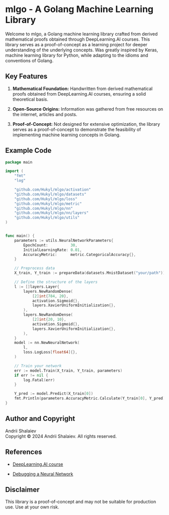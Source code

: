 # mlgo - A Golang Machine Learning Library

Welcome to mlgo, a Golang machine learning library crafted from derived mathematical proofs obtained through DeepLearning.AI courses. This library serves as a proof-of-concept as a learning project for deeper understanding of the underlying concepts. Was greatly inspired by Keras, machine learning library for Python, while adapting to the idioms and conventions of Golang.

## Key Features

1. **Mathematical Foundation:** Handwritten from derived mathematical proofs obtained from DeepLearning.AI courses, ensuring a solid theoretical basis.

2. **Open-Source Origins:** Information was gathered from free resources on the internet, articles and posts.

3. **Proof-of-Concept:** Not designed for extensive optimization, the library serves as a proof-of-concept to demonstrate the feasibility of implementing machine learning concepts in Golang.

## Example Code

```go
package main

import (
    "fmt"
    "log"

    "github.com/Hukyl/mlgo/activation"
    "github.com/Hukyl/mlgo/datasets"
    "github.com/Hukyl/mlgo/loss"
    "github.com/Hukyl/mlgo/metric"
    "github.com/Hukyl/mlgo/nn"
    "github.com/Hukyl/mlgo/nn/layers"
    "github.com/Hukyl/mlgo/utils"
)


func main() {
    parameters := utils.NeuralNetworkParameters{
        EpochCount:          30,
        InitialLearningRate: 0.01,
        AccuracyMetric:      metric.CategoricalAccuracy{},
    }

    // Preprocess data
    X_train, Y_train := prepareData(datasets.MnistDataset("your/path"))

    // Define the structure of the layers
    l := []layers.Layer{
        layers.NewRandomDense(
            [2]int{784, 20},
            activation.Sigmoid{},
            layers.XavierUniformInitialization{},
        ),
        layers.NewRandomDense(
            [2]int{20, 10},
            activation.Sigmoid{},
            layers.XavierUniformInitialization{},
        ),
    }
    model := nn.NewNeuralNetwork(
        l,
        loss.LogLoss[float64]{},
    )

    // Train your network
    err := model.Train(X_train, Y_train, parameters)
    if err != nil {
        log.Fatal(err)
    }

    Y_pred := model.Predict(X_train[0])
    fmt.Println(parameters.AccuracyMetric.Calculate(Y_train[0], Y_pred))
}
```

## Author and Copyright

Andrii Shalaiev  
Copyright © 2024 Andrii Shalaiev. All rights reserved.

## References

- [DeepLearning.AI course](https://www.coursera.org/specializations/mathematics-for-machine-learning-and-data-science)

- [Debugging a Neural Network](https://blog.slavv.com/37-reasons-why-your-neural-network-is-not-working-4020854bd607)

## Disclaimer

This library is a proof-of-concept and may not be suitable for production use. Use at your own risk.
